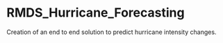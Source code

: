# RMDS_Hurricane_Forecasting
Creation of an end to end solution to predict hurricane intensity changes. 


